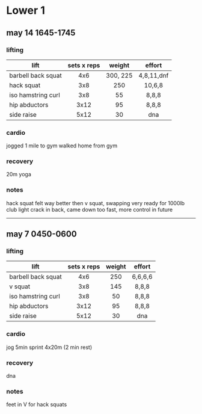 # Lower 1

## may 14 1645-1745

### lifting

| lift                  | sets x reps | weight | effort |
|-----------------------|:-----------:|:------:|:------:|
| barbell back squat | 4x6 | 300, 225 | 4,8,11,dnf |
| hack squat | 3x8 | 250 | 10,6,8 |
| iso hamstring curl | 3x8 | 55 | 8,8,8 |
| hip abductors | 3x12 | 95 | 8,8,8 |
| side raise | 5x12 | 30 | dna |

### cardio
jogged 1 mile to gym
walked home from gym

### recovery
20m yoga

### notes
hack squat felt way better then v squat, swapping
very ready for 1000lb club
light crack in back, came down too fast, more control in future

---

## may 7 0450-0600

### lifting

| lift                  | sets x reps | weight | effort |
|-----------------------|:-----------:|:------:|:------:|
| barbell back squat | 4x6 | 250 | 6,6,6,6 |
| v squat | 3x8 | 145 | 8,8,8 |
| iso hamstring curl | 3x8 | 50 | 8,8,8 |
| hip abductors | 3x12 | 95 | 8,8,8 |
| side raise | 5x12 | 30 | dna |

### cardio
jog 5min
sprint 4x20m (2 min rest)

### recovery
dna

### notes
feet in V for hack squats
